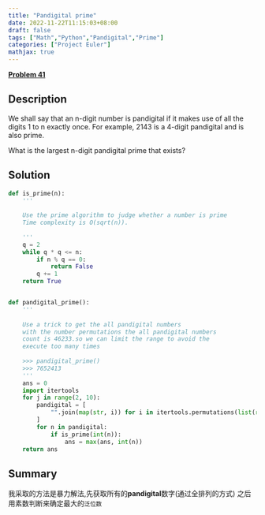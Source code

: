 ```yaml
---
title: "Pandigital prime"
date: 2022-11-22T11:15:03+08:00
draft: false
tags: ["Math","Python","Pandigital","Prime"]
categories: ["Project Euler"]
mathjax: true
---
```


[**Problem 41**](https://projecteuler.net/problem=41)

## Description

We shall say that an n-digit number is pandigital if it makes use of all the digits 1 to n exactly once. For example, 2143 is a 4-digit pandigital and is also prime.

What is the largest n-digit pandigital prime that exists?

## Solution

```python
def is_prime(n):
    ''' 
    
    Use the prime algorithm to judge whether a number is prime
    Time complexity is O(sqrt(n)).
    
    '''
    q = 2
    while q * q <= n:
        if n % q == 0:
            return False
        q += 1
    return True


def pandigital_prime():
    ''' 
    
    Use a trick to get the all pandigital numbers
    with the number permutations the all pandigital numbers
    count is 46233.so we can limit the range to avoid the 
    execute too many times
    
    >>> pandigital_prime()
    >>> 7652413
    '''
    ans = 0
    import itertools
    for j in range(2, 10):
        pandigital = [
            "".join(map(str, i)) for i in itertools.permutations(list(range(1, j)))
        ]
        for n in pandigital:
            if is_prime(int(n)):
                ans = max(ans, int(n))
    return ans
```

## Summary

我采取的方法是暴力解法,先获取所有的**pandigital**数字(通过全排列的方式)
之后用素数判断来确定最大的`泛位数`
